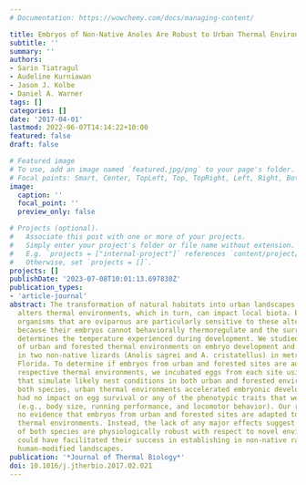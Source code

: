 ```yaml
---
# Documentation: https://wowchemy.com/docs/managing-content/

title: Embryos of Non-Native Anoles Are Robust to Urban Thermal Environments
subtitle: ''
summary: ''
authors:
- Sarin Tiatragul
- Audeline Kurniawan
- Jason J. Kolbe
- Daniel A. Warner
tags: []
categories: []
date: '2017-04-01'
lastmod: 2022-06-07T14:14:22+10:00
featured: false
draft: false

# Featured image
# To use, add an image named `featured.jpg/png` to your page's folder.
# Focal points: Smart, Center, TopLeft, Top, TopRight, Left, Right, BottomLeft, Bottom, BottomRight.
image:
  caption: ''
  focal_point: ''
  preview_only: false

# Projects (optional).
#   Associate this post with one or more of your projects.
#   Simply enter your project's folder or file name without extension.
#   E.g. `projects = ["internal-project"]` references `content/project/deep-learning/index.md`.
#   Otherwise, set `projects = []`.
projects: []
publishDate: '2023-07-08T10:01:13.697830Z'
publication_types:
- 'article-journal'
abstract: The transformation of natural habitats into urban landscapes dramatically
  alters thermal environments, which in turn, can impact local biota. Ectothermic
  organisms that are oviparous are particularly sensitive to these altered environments
  because their embryos cannot behaviorally thermoregulate and the surrounding environment
  determines the temperature experienced during development. We studied the effects
  of urban and forested thermal environments on embryo development and hatchling phenotypes
  in two non-native lizards (Anolis sagrei and A. cristatellus) in metropolitan Miami,
  Florida. To determine if embryos from urban and forested sites are adapted to their
  respective thermal environments, we incubated eggs from each site using temperatures
  that simulate likely nest conditions in both urban and forested environments. For
  both species, urban thermal environments accelerated embryonic development, but
  had no impact on egg survival or any of the phenotypic traits that were measured
  (e.g., body size, running performance, and locomotor behavior). Our results provide
  no evidence that embryos from urban and forested sites are adapted to their respective
  thermal environments. Instead, the lack of any major effects suggest that embryos
  of both species are physiologically robust with respect to novel environments, which
  could have facilitated their success in establishing in non-native ranges and in
  human-modified landscapes.
publication: '*Journal of Thermal Biology*'
doi: 10.1016/j.jtherbio.2017.02.021
---
```

